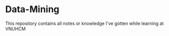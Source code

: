 # Data-Mining
 This repository contains all notes or knowledge I've gotten while learning at VNUHCM 
